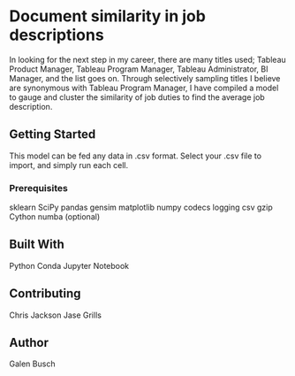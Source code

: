 # Document similarity in job descriptions

In looking for the next step in my career, there are many titles used; Tableau Product Manager, Tableau Program Manager, Tableau Administrator, BI Manager, and the list goes on. Through selectively sampling titles I believe are synonymous with Tableau Program Manager, I have compiled a model to gauge and cluster the similarity of job duties to find the average job description.

## Getting Started

This model can be fed any data in .csv format. Select your .csv file to import, and simply run each cell.

### Prerequisites

sklearn
SciPy
pandas
gensim
matplotlib
numpy
codecs
logging
csv
gzip
Cython
numba (optional)

## Built With

Python
Conda
Jupyter Notebook

## Contributing

Chris Jackson
Jase Grills

## Author

Galen Busch
